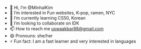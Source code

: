 - 👋 Hi, I’m @MinhalKim
- 👀 I’m interested in Fun websites, K-pop, ramen, NYC
- 🌱 I’m currently learning CS50, Korean
- 💞️ I’m looking to collaborate on IDK
- 📫 How to reach me uswaakbar88@gmail.com
- 😄 Pronouns: she/her
- ⚡ Fun fact: I am a fast learner and very interested in languages

        

